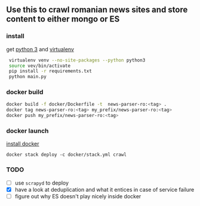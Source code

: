 ## Use this to crawl romanian news sites and store content to either mongo or ES

### install
  get [python 3](https://www.python.org/) and [virtualenv](https://pypi.python.org/pypi/virtualenv)
  ```bash
   virtualenv venv --no-site-packages --python python3
   source vev/bin/activate
   pip install -r requirements.txt
   python main.py
   ```

### docker build

```bash
docker build -f docker/Dockerfile -t  news-parser-ro:<tag> .
docker tag news-parser-ro:<tag> my_prefix/news-parser-ro:<tag>
docker push my_prefix/news-parser-ro:<tag>
```

### docker launch
   [install docker](https://www.docker.com/)

```/bin/bash
docker stack deploy -c docker/stack.yml crawl
```

### TODO
  - [ ] use `scrapyd` to deploy
  - [x] have a look at deduplication and what it entices in case of service failure
  - [ ] figure out why ES doesn't play nicely inside docker
